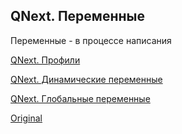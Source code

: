 ## QNext. Переменные

Переменные - в процессе написания



[QNext. Профили](/docs-test/_export/admin/profile-about)

[QNext. Динамические переменные](/docs-test/_export/reactions/dynamicvariable)

[QNext. Глобальные переменные](/docs-test/_export/admin/globalvariables-about)
  
[Original](https://telegra.ph/QNext-admin-variables-about-02-08)